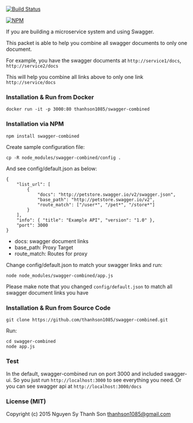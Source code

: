 [![Build Status](https://travis-ci.org/thanhson1085/swagger-combined.svg)](https://travis-ci.org/thanhson1085/swagger-combined)

[![NPM](https://nodei.co/npm/swagger-combined.png?downloads=true&downloadRank=true&stars=true)](https://nodei.co/npm/swagger-combined/)

If you are building a microservice system and using Swagger. 

This packet is able to help you combine all swagger documents to only one document.

For example, you have the swagger documents at `http://service1/docs`, `http://service2/docs`

This will help you combine all links above to only one link `http://service/docs`

### Installation & Run from Docker
```
docker run -it -p 3000:80 thanhson1085/swagger-combined
```

### Installation via NPM
```
npm install swagger-combined
```

Create sample configuration file:
```
cp -R node_modules/swagger-combined/config .
```
And see config/default.json as below:
```
{
    "list_url": [
        {
            "docs": "http://petstore.swagger.io/v2/swagger.json",
            "base_path": "http://petstore.swagger.io/v2",
            "route_match": ["/user*", "/pet*", "/store*"]
        }
    ],
    "info": { "title": "Example API", "version": "1.0" },
    "port": 3000
}
```
- docs: swagger document links
- base_path: Proxy Target
- route_match: Routes for proxy


Change config/default.json to match your swagger links and run:
```
node node_modules/swagger-combined/app.js
```
Please make note that you changed `config/default.json` to match all swagger document links you have

### Installation & Run from Source Code
```
git clone https://github.com/thanhson1085/swagger-combined.git
```
Run:
```
cd swagger-combined
node app.js
```

### Test
In the default, swagger-combined run on port 3000 and included swagger-ui. So you just run `http://localhost:3000` to see everything you need. Or you can see swagger api at `http://localhost:3000/docs`

### License (MIT)
Copyright (c) 2015 Nguyen Sy Thanh Son <thanhson1085@gmail.com>
